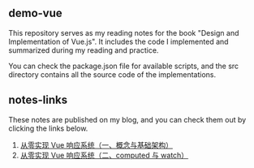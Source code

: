 ## demo-vue

This repository serves as my reading notes for the book "Design and Implementation of Vue.js". It includes the code I implemented and summarized during my reading and practice.

You can check the package.json file for available scripts, and the src directory contains all the source code of the implementations.

## notes-links

These notes are published on my blog, and you can check them out by clicking the links below.

1. [从零实现 Vue 响应系统（一、概念与基础架构）](https://www.greyflowers.moe/articles/vue-responsive-system-1)
2. [从零实现 Vue 响应系统（二、computed 与 watch）](https://www.greyflowers.moe/articles/vue-responsive-system-2)
